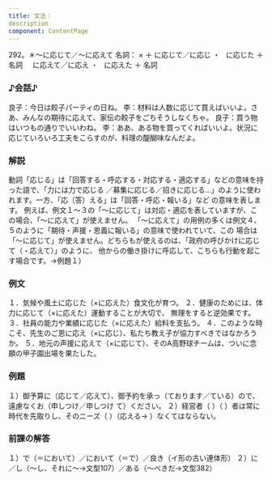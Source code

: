 ```yaml
---
title: 文法：
description
component: ContentPage
---
```



292。＊～に応じて／～に応えて
名詞： × ＋ に応じて／に応じ ・
  に応じた ＋ 名詞  
  に応えて／に応え ・
  に応えた ＋ 名詞  
### ♪会話♪
良子：今日は餃子パーティの日ね。
李：材料は人数に応じて買えばいいよ。さあ、みんなの期待に応えて、家伝の餃子をごちそうしなくちゃ。 良子：買う物はいつもの通りでいいわね。
李：ああ、ある物を買ってくればいいよ。状況に応じていろいろ工夫をこらすのが、料理の醍醐味なんだよ。
### 解説
動詞「応じる」は「回答する・呼応する・対応する・適応する」などの意味を持った語で、「力には力で応じる
／募集に応じる／招きに応じる…」のように使われます。一方、「応〔答）える」は「回答・呼応・報いる」など の意味を表します。
例えば、例文１～３の「～に応じて」は対応・適応を表していますが、この場合、「～に応えて」が使えません。 「～に応えて」の用例の多くは例文４、５のように「期待・声援・恩義に報いる」の意味で使われていて、この 場合は「～に応じて」が使えません。どちらもが使えるのは、「政府の呼びかけに応じて（・応えて）」のように、 他からの働き掛けに呼応して、こちらも行動を起こす場合です。→例題１）
### 例文
１．気候や風土に応じた（×に応えた）食文化が育つ。
２．健康のためには、体力に応じて（×に応えた）運動することが大切で、 無理をすると逆効果です。
３．社員の能力や業績に応じた（×に応えた）給料を支払う。
４．このような時こそ、先生のご恩に応え（×に応じ）、私たち教え子が協力すべきではなかろうか。
５．地元の声援に応えて（×に応じて）、そのA高野球チームは、ついに念願の甲子園出場を果たした。
### 例題
１）御予算に（応じて／応えて）、御予約を承っ（ております／ている）ので、遠慮なくお（申しつけ／申しつけ て）ください。
２）経営者（ ）（ ）者は常に時代を先取りし、そのニーズ（ ）（応える→ ）なくてはならない。
### 前課の解答
１）で（＝において）／において（＝で）／良き（イ形の古い連体形）
２）に／し（～し、それに～→文型107）／ある（～べきだ→文型382）
